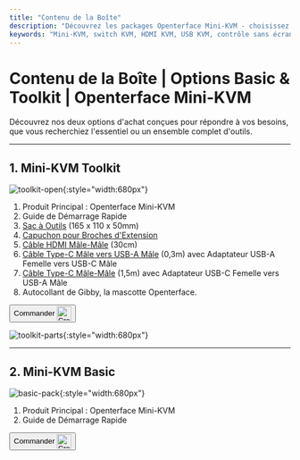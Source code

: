 ```yaml
---
title: "Contenu de la Boîte"
description: "Découvrez les packages Openterface Mini-KVM - choisissez entre les options Basic et Toolkit. Solution KVM complète avec connectivité HDMI, USB-C et accessoires pour une gestion transparente des appareils."
keywords: "Mini-KVM, switch KVM, HDMI KVM, USB KVM, contrôle sans écran, périphériques informatiques, kit d'outils KVM, accessoires KVM, configuration de travail à distance, contrôle multi-appareils"
---
```


# **Contenu de la Boîte** | Options Basic & Toolkit | Openterface Mini-KVM

Découvrez nos deux options d'achat conçues pour répondre à vos besoins, que vous recherchiez l'essentiel ou un ensemble complet d'outils.

---

## 1. Mini-KVM **Toolkit**

![toolkit-open](https://assets.openterface.com/images/product/toolkit-open.jpg){:style="width:680px"}

1. Produit Principal : Openterface Mini-KVM
2. Guide de Démarrage Rapide
3. [Sac à Outils](/product/accessories/#openterface-toolkit-bag) (165 x 110 x 50mm)
4. [Capuchon pour Broches d'Extension](../extension-pins)
5. [Câble HDMI Mâle-Mâle](/product/accessories/#hdmi-male-to-male-cable) (30cm)
6. [Câble Type-C Mâle vers USB-A Mâle](/product/accessories/#type-c-to-usb-a-cable-with-adapter) (0,3m) avec Adaptateur USB-A Femelle vers USB-C Mâle
7. [Câble Type-C Mâle-Mâle](/product/accessories/#upgraded-nylon-usb-c-cable-240w-fast-charging-10gbps-data-transfer) (1,5m) avec Adaptateur USB-C Femelle vers USB-A Mâle
8. Autocollant de Gibby, la mascotte Openterface.

<button class="md-button" onclick="window.location.href='https://www.crowdsupply.com/techxartisan/openterface-mini-kvm#products'"> Commander <img src="/images/trademark/crowd-supply.svg" alt="Crowd Supply" style="vertical-align: middle; height: 26px;"></button>

![toolkit-parts](https://assets.openterface.com/images/product/toolkit-parts.jpg){:style="width:680px"}

---

## 2. Mini-KVM **Basic**

![basic-pack](https://assets.openterface.com/images/product/basic-with-maunal.jpg){:style="width:680px"}

1. Produit Principal : Openterface Mini-KVM
2. Guide de Démarrage Rapide

<button class="md-button" onclick="window.location.href='https://www.crowdsupply.com/techxartisan/openterface-mini-kvm#products'"> Commander <img src="/images/trademark/crowd-supply.svg" alt="Crowd Supply" style="vertical-align: middle; height: 26px;"></button>
